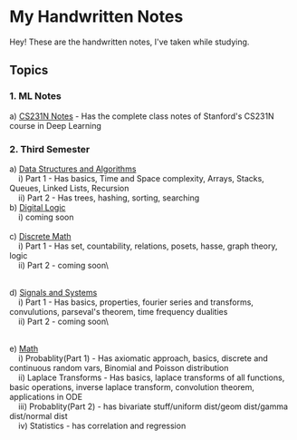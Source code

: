 # My Handwritten Notes

Hey! These are the handwritten notes, I've taken while studying.

## Topics
### 1. ML Notes
a) <ins>CS231N Notes</ins> - Has the complete class notes of Stanford's CS231N course in Deep Learning
    
### 2. Third Semester
a) <ins>Data Structures and Algorithms</ins> \
  &nbsp;&nbsp;&nbsp;&nbsp;i) Part 1 - Has basics, Time and Space complexity, Arrays, Stacks, Queues, Linked Lists, Recursion\
  &nbsp;&nbsp;&nbsp;&nbsp;ii) Part 2 - Has trees, hashing, sorting, searching
\
b) <ins>Digital Logic</ins> \
  &nbsp;&nbsp;&nbsp;&nbsp;i) coming soon\
\
c) <ins>Discrete Math</ins>\
  &nbsp;&nbsp;&nbsp;&nbsp;i) Part 1 - Has set, countability, relations, posets, hasse, graph theory, logic\
  &nbsp;&nbsp;&nbsp;&nbsp;ii) Part 2 - coming soon\

\
d) <ins>Signals and Systems</ins> \
  &nbsp;&nbsp;&nbsp;&nbsp;i) Part 1 - Has basics, properties, fourier series and transforms, convulutions, parseval's theorem, time frequency dualities\
  &nbsp;&nbsp;&nbsp;&nbsp;ii) Part 2 - coming soon\

\
e) <ins>Math</ins>\
  &nbsp;&nbsp;&nbsp;&nbsp;i) Probablity(Part 1) - Has axiomatic approach, basics, discrete and continuous random vars, Binomial and Poisson distribution\
  &nbsp;&nbsp;&nbsp;&nbsp;ii) Laplace Transforms - Has basics, laplace transforms of all functions, basic operations, inverse laplace transform, convolution theorem, applications in ODE\
  &nbsp;&nbsp;&nbsp;&nbsp;iii) Probablity(Part 2) - has bivariate stuff/uniform dist/geom dist/gamma dist/normal dist\
  &nbsp;&nbsp;&nbsp;&nbsp;iv) Statistics - has correlation and regression
